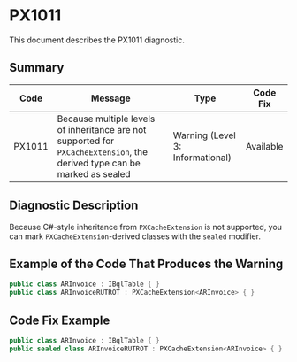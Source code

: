 # PX1011
This document describes the PX1011 diagnostic.

## Summary

| Code   | Message                                                                                                                   | Type                             | Code Fix  | 
| ------ | --------------------------------------------------------------------------------------------------------------------------| -------------------------------- | --------- | 
| PX1011 | Because multiple levels of inheritance are not supported for `PXCacheExtension`, the derived type can be marked as sealed | Warning (Level 3: Informational) | Available | 

## Diagnostic Description
Because C#-style inheritance from `PXCacheExtension` is not supported, you can mark `PXCacheExtension`-derived classes with the `sealed` modifier.

## Example of the Code That Produces the Warning

```C#
public class ARInvoice : IBqlTable { }
public class ARInvoiceRUTROT : PXCacheExtension<ARInvoice> { } 
```

## Code Fix Example

```C#
public class ARInvoice : IBqlTable { }
public sealed class ARInvoiceRUTROT : PXCacheExtension<ARInvoice> { }
```
